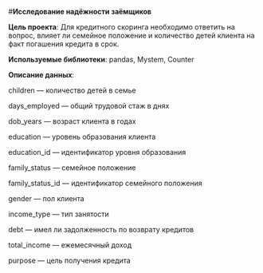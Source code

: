 #**Исследование надёжности заёмщиков**

**Цель проекта**: 
Для кредитного скоринга необходимо ответить на вопрос, влияет ли семейное положение и количество детей клиента на факт погашения кредита в срок.

**Используемые библиотеки**:
pandas, Mystem, Counter 

**Описание данных**:

children — количество детей в семье

days_employed — общий трудовой стаж в днях

dob_years — возраст клиента в годах

education — уровень образования клиента

education_id — идентификатор уровня образования

family_status — семейное положение

family_status_id — идентификатор семейного положения

gender — пол клиента

income_type — тип занятости

debt — имел ли задолженность по возврату кредитов

total_income — ежемесячный доход

purpose — цель получения кредита


